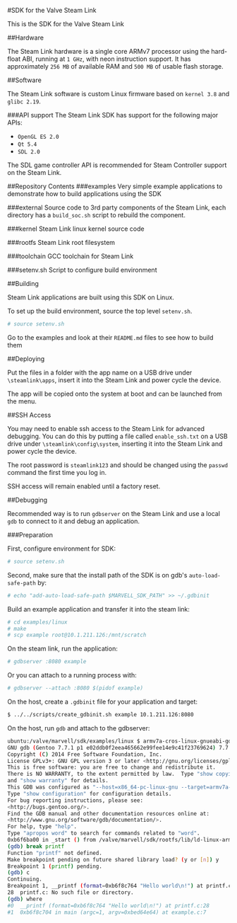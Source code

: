 
#SDK for the Valve Steam Link

This is the SDK for the Valve Steam Link


##Hardware

The Steam Link hardware is a single core ARMv7 processor using the hard-float ABI,
running at `1 GHz`, with neon instruction support. It has approximately `256 MB` of available
RAM and `500 MB` of usable flash storage.


##Software

The Steam Link software is custom Linux firmware based on `kernel 3.8` and `glibc 2.19`.

###API support
The Steam Link SDK has support for the following major APIs:

- `OpenGL ES 2.0`
- `Qt 5.4`
- `SDL 2.0`

The SDL game controller API is recommended for Steam Controller support on the Steam Link.


##Repository Contents
###examples
Very simple example applications to demonstrate how to build applications using the SDK

###external
Source code to 3rd party components of the Steam Link, each directory has a `build_soc.sh` script to rebuild the component.

###kernel
Steam Link linux kernel source code

###rootfs
Steam Link root filesystem

###toolchain
GCC toolchain for Steam Link

###setenv.sh
Script to configure build environment


##Building

Steam Link applications are built using this SDK on Linux.

To set up the build environment, source the top level `setenv.sh`.
```Bash
# source setenv.sh
```
Go to the examples and look at their `README.md` files to see how to build them


##Deploying

Put the files in a folder with the app name on a USB drive under `\steamlink\apps`, insert it into the Steam Link and power cycle the device.

The app will be copied onto the system at boot and can be launched from the menu.


##SSH Access

You may need to enable ssh access to the Steam Link for advanced debugging.
You can do this by putting a file called `enable_ssh.txt` on a USB drive under `\steamlink\config\system`, inserting it into the Steam Link and power cycle the device.

The root password is `steamlink123` and should be changed using the `passwd` command the first time you log in.

SSH access will remain enabled until a factory reset.


##Debugging

Recommended way is to run `gdbserver` on the Steam Link and use a local `gdb` to connect to it and debug an application.

###Preparation

First, configure environment for SDK:
```Bash
# source setenv.sh
```

Second, make sure that the install path of the SDK is on gdb's `auto-load-safe-path` by:
```Bash
# echo "add-auto-load-safe-path $MARVELL_SDK_PATH" >> ~/.gdbinit
```

Build an example application and transfer it into the steam link:
```Bash
# cd examples/linux
# make
# scp example root@10.1.211.126:/mnt/scratch
```

On the steam link, run the application:
```Bash
# gdbserver :8080 example
```

Or you can attach to a running process with:
```Bash
# gdbserver --attach :8080 $(pidof example)
```

On the host, create a `.gdbinit` file for your application and target:
```Bash
$ ../../scripts/create_gdbinit.sh example 10.1.211.126:8080
```
On the host, run `gdb` and attach to the gdbserver:
```Bash
ubuntu:/valve/marvell/sdk/examples/linux $ armv7a-cros-linux-gnueabi-gdb
GNU gdb (Gentoo 7.7.1 p1 e02ddb0f2eea465662e99fee14e9c41f23769624) 7.7.0.20140425-cvs
Copyright (C) 2014 Free Software Foundation, Inc.
License GPLv3+: GNU GPL version 3 or later <http://gnu.org/licenses/gpl.html>
This is free software: you are free to change and redistribute it.
There is NO WARRANTY, to the extent permitted by law.  Type "show copying"
and "show warranty" for details.
This GDB was configured as "--host=x86_64-pc-linux-gnu --target=armv7a-cros-linux-gnueabi".
Type "show configuration" for configuration details.
For bug reporting instructions, please see:
<http://bugs.gentoo.org/>.
Find the GDB manual and other documentation resources online at:
<http://www.gnu.org/software/gdb/documentation/>.
For help, type "help".
Type "apropos word" to search for commands related to "word".
0xb6f6ba00 in _start () from /valve/marvell/sdk/rootfs/lib/ld-linux-armhf.so.3
(gdb) break printf
Function "printf" not defined.
Make breakpoint pending on future shared library load? (y or [n]) y
Breakpoint 1 (printf) pending.
(gdb) c
Continuing.
Breakpoint 1, __printf (format=0xb6f8c764 "Hello world\n!") at printf.c:28
28	printf.c: No such file or directory.
(gdb) where
#0  __printf (format=0xb6f8c764 "Hello world\n!") at printf.c:28
#1  0xb6f8c704 in main (argc=1, argv=0xbed64e64) at example.c:7
```

